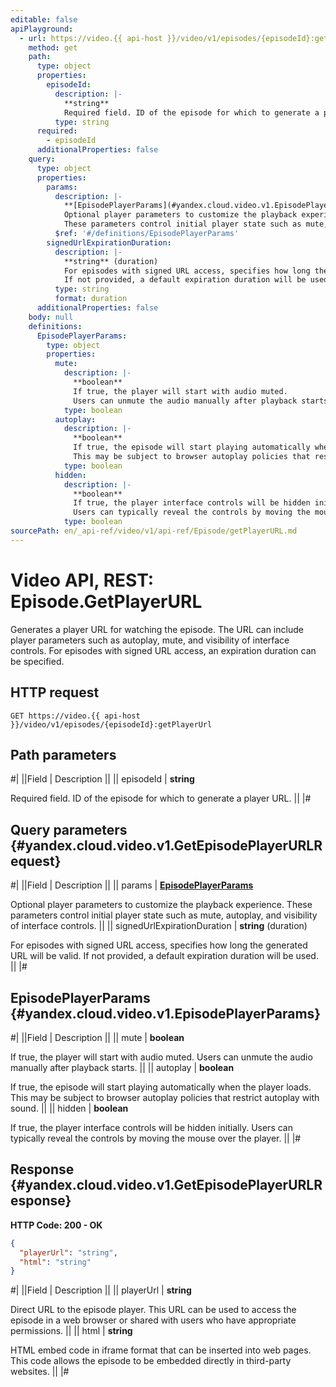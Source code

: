 ```yaml
---
editable: false
apiPlayground:
  - url: https://video.{{ api-host }}/video/v1/episodes/{episodeId}:getPlayerUrl
    method: get
    path:
      type: object
      properties:
        episodeId:
          description: |-
            **string**
            Required field. ID of the episode for which to generate a player URL.
          type: string
      required:
        - episodeId
      additionalProperties: false
    query:
      type: object
      properties:
        params:
          description: |-
            **[EpisodePlayerParams](#yandex.cloud.video.v1.EpisodePlayerParams)**
            Optional player parameters to customize the playback experience.
            These parameters control initial player state such as mute, autoplay, and visibility of interface controls.
          $ref: '#/definitions/EpisodePlayerParams'
        signedUrlExpirationDuration:
          description: |-
            **string** (duration)
            For episodes with signed URL access, specifies how long the generated URL will be valid.
            If not provided, a default expiration duration will be used.
          type: string
          format: duration
      additionalProperties: false
    body: null
    definitions:
      EpisodePlayerParams:
        type: object
        properties:
          mute:
            description: |-
              **boolean**
              If true, the player will start with audio muted.
              Users can unmute the audio manually after playback starts.
            type: boolean
          autoplay:
            description: |-
              **boolean**
              If true, the episode will start playing automatically when the player loads.
              This may be subject to browser autoplay policies that restrict autoplay with sound.
            type: boolean
          hidden:
            description: |-
              **boolean**
              If true, the player interface controls will be hidden initially.
              Users can typically reveal the controls by moving the mouse over the player.
            type: boolean
sourcePath: en/_api-ref/video/v1/api-ref/Episode/getPlayerURL.md
---
```


# Video API, REST: Episode.GetPlayerURL

Generates a player URL for watching the episode.
The URL can include player parameters such as autoplay, mute, and visibility of interface controls.
For episodes with signed URL access, an expiration duration can be specified.

## HTTP request

```
GET https://video.{{ api-host }}/video/v1/episodes/{episodeId}:getPlayerUrl
```

## Path parameters

#|
||Field | Description ||
|| episodeId | **string**

Required field. ID of the episode for which to generate a player URL. ||
|#

## Query parameters {#yandex.cloud.video.v1.GetEpisodePlayerURLRequest}

#|
||Field | Description ||
|| params | **[EpisodePlayerParams](#yandex.cloud.video.v1.EpisodePlayerParams)**

Optional player parameters to customize the playback experience.
These parameters control initial player state such as mute, autoplay, and visibility of interface controls. ||
|| signedUrlExpirationDuration | **string** (duration)

For episodes with signed URL access, specifies how long the generated URL will be valid.
If not provided, a default expiration duration will be used. ||
|#

## EpisodePlayerParams {#yandex.cloud.video.v1.EpisodePlayerParams}

#|
||Field | Description ||
|| mute | **boolean**

If true, the player will start with audio muted.
Users can unmute the audio manually after playback starts. ||
|| autoplay | **boolean**

If true, the episode will start playing automatically when the player loads.
This may be subject to browser autoplay policies that restrict autoplay with sound. ||
|| hidden | **boolean**

If true, the player interface controls will be hidden initially.
Users can typically reveal the controls by moving the mouse over the player. ||
|#

## Response {#yandex.cloud.video.v1.GetEpisodePlayerURLResponse}

**HTTP Code: 200 - OK**

```json
{
  "playerUrl": "string",
  "html": "string"
}
```

#|
||Field | Description ||
|| playerUrl | **string**

Direct URL to the episode player.
This URL can be used to access the episode in a web browser
or shared with users who have appropriate permissions. ||
|| html | **string**

HTML embed code in iframe format that can be inserted into web pages.
This code allows the episode to be embedded directly in third-party websites. ||
|#